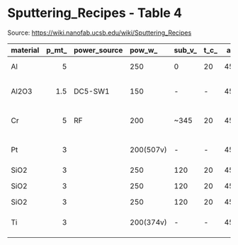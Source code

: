 # Sputtering_Recipes - Table 4

Source: https://wiki.nanofab.ucsb.edu/wiki/Sputtering_Recipes

| material   |   p_mt_ | power_source   | pow_w_    | sub_v_   | t_c_   |   ar | n2   | o2   | height_tilt_mm_   |   rate_nm_min_ | stress_mpa_   | rs_uohm_cm_   | rq_nm_   | n_633nm   | k_633nm   | lpdb_lpda_   | data_below          | comment          |
|:-----------|--------:|:---------------|:----------|:---------|:-------|-----:|:-----|:-----|:------------------|---------------:|:--------------|:--------------|:---------|:----------|:----------|:-------------|:--------------------|:-----------------|
| Al         |     5   |                | 250       | 0        | 20     |   45 | 0    | 0    | H1-T10            |           2.5  | 22            |               |          |           |           |              | No (SEM available)  | Ning             |
| Al2O3      |     1.5 | DC5-SW1        | 150       | -        | -      |   45 | -    | 5    | H2.75-T5          |           5.3  | ?             | ?             | ?        | 1.641     | -         | ?            | No                  | Demis 2018-04-13 |
| Cr         |     5   | RF             | 200       | ~345     | 20     |   45 |      |      | H2.75-T5          |           4.47 |               |               |          |           |           |              | No                  | BT 2024-07-02    |
| Pt         |     3   |                | 200(507v) | -        | -      |   45 | -    | -    | H1-T10            |           7.03 | ?             | ?             | ?        | 2.068     | 4.951     | ?            | No                  | Ning 2021-09-27  |
| SiO2       |     3   |                | 250       | 120      | 20     |   45 | 0    | 2    | H1.0-T10          |           2.32 |               | -             | -        | 1.49      | -         | 153/6384     | No                  | Biljana          |
| SiO2       |     3   |                | 250       | 120      | 20     |   45 | 0    | 4.5  | H1.0-T10          |           2.29 | -515          | -             | 0.210    | 1.49      |           | 138/4445     | No ( AFM available) | Biljana          |
| SiO2       |     3   |                | 250       | 120      | 20     |   45 | 0    | 6    | H1.0-T10          |           2.32 |               | -             | -        | 1.49      | -         | 27/1515      | Yes                 | Biljana          |
| Ti         |     3   |                | 200(374v) | -        | -      |   45 | -    | -    | H1-T10            |           2.52 | ?             | ?             | ?        | 2.679     | 1.853     | ?            | No                  | Ning 2021-09-27  |